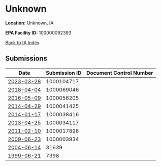 # Unknown

**Location:** Unknown, IA

**EPA Facility ID:** 100000092393

[Back to IA Index](../../index.md)

## Submissions

| Date | Submission ID | Document Control Number |
|------|--------------|-------------------------|
| [2023-03-28](submissions/1000104717.md) | 1000104717 |  |
| [2018-04-04](submissions/1000069046.md) | 1000069046 |  |
| [2016-05-09](submissions/1000056205.md) | 1000056205 |  |
| [2014-04-29](submissions/1000041425.md) | 1000041425 |  |
| [2014-01-17](submissions/1000038416.md) | 1000038416 |  |
| [2013-04-25](submissions/1000034117.md) | 1000034117 |  |
| [2011-02-10](submissions/1000017898.md) | 1000017898 |  |
| [2009-06-23](submissions/1000003934.md) | 1000003934 |  |
| [2004-06-14](submissions/31639.md) | 31639 |  |
| [1999-06-21](submissions/7398.md) | 7398 |  |
